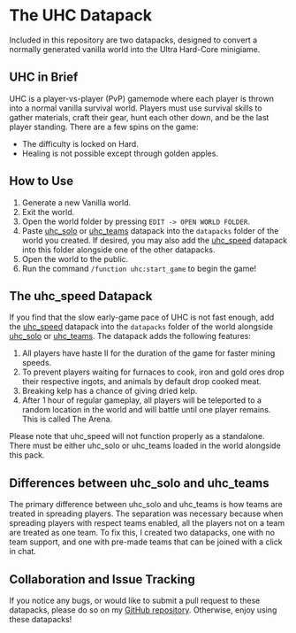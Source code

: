 # The UHC Datapack

Included in this repository are two datapacks, designed to convert a normally generated vanilla world into the Ultra Hard-Core minigiame.

## UHC in Brief

UHC is a player-vs-player (PvP) gamemode where each player is thrown into a normal vanilla survival world. Players must use survival skills to gather materials, craft their gear, hunt each other down, and be the last player standing. There are a few spins on the game:

* The difficulty is locked on Hard.
* Healing is not possible except through golden apples.

## How to Use

1. Generate a new Vanilla world.
2. Exit the world.
3. Open the world folder by pressing `EDIT -> OPEN WORLD FOLDER`.
4. Paste [uhc_solo](uhc_solo) or [uhc_teams](uhc_teams) datapack into the `datapacks` folder of the world you created. If desired, you may also add the [uhc_speed](uhc_speed) datapack into this folder alongside one of the other datapacks.
5. Open the world to the public.
6. Run the command `/function uhc:start_game` to begin the game!

## The uhc_speed Datapack

If you find that the slow early-game pace of UHC is not fast enough, add the [uhc_speed](uhc_speed) datapack into the `datapacks` folder of the world alongside [uhc_solo](uhc_solo) or [uhc_teams](uhc_teams). The datapack adds the following features:

1. All players have haste II for the duration of the game for faster mining speeds.
2. To prevent players waiting for furnaces to cook, iron and gold ores drop their respective ingots, and animals by default drop cooked meat.
3. Breaking kelp has a chance of giving dried kelp.
4. After 1 hour of regular gameplay, all players will be teleported to a random location in the world and will battle until one player remains. This is called The Arena.

Please note that uhc_speed will not function properly as a standalone. There must be either uhc_solo or uhc_teams loaded in the world alongside this pack.

## Differences between uhc_solo and uhc_teams

The primary difference between uhc_solo and uhc_teams is how teams are treated in spreading players. The separation was necessary because when spreading players with respect teams enabled, all the players not on a team are treated as one team. To fix this, I created two datapacks, one with no team support, and one with pre-made teams that can be joined with a click in chat.

## Collaboration and Issue Tracking

If you notice any bugs, or would like to submit a pull request to these datapacks, please do so on my [GitHub repository](https://github.com/MAO3J1m0Op/UHC-datapacks). Otherwise, enjoy using these datapacks!
